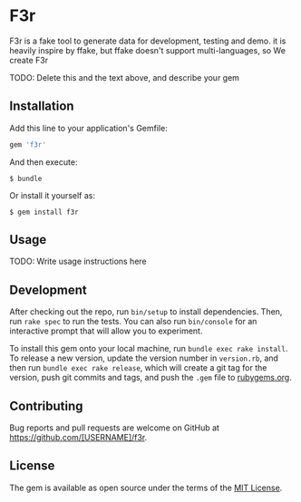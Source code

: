 # F3r

F3r is a fake tool to generate data for development, testing and demo.
it is heavily inspire by ffake, but ffake doesn't support
multi-languages, so We create F3r

TODO: Delete this and the text above, and describe your gem

## Installation

Add this line to your application's Gemfile:

```ruby
gem 'f3r'
```

And then execute:

    $ bundle

Or install it yourself as:

    $ gem install f3r

## Usage

TODO: Write usage instructions here

## Development

After checking out the repo, run `bin/setup` to install dependencies. Then, run `rake spec` to run the tests. You can also run `bin/console` for an interactive prompt that will allow you to experiment.

To install this gem onto your local machine, run `bundle exec rake install`. To release a new version, update the version number in `version.rb`, and then run `bundle exec rake release`, which will create a git tag for the version, push git commits and tags, and push the `.gem` file to [rubygems.org](https://rubygems.org).

## Contributing

Bug reports and pull requests are welcome on GitHub at https://github.com/[USERNAME]/f3r.

## License

The gem is available as open source under the terms of the [MIT License](https://opensource.org/licenses/MIT).

